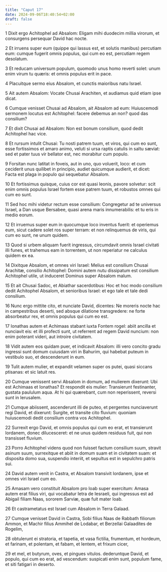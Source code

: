 ```yaml
---
title: "Caput 17"
date: 2024-09-06T18:40:54+02:00
draft: false
---
```




1 Dixit ergo Achitophel ad Absalom: Eligam mihi duodecim millia virorum, et consurgens persequar David hac nocte.

2 Et irruens super eum (quippe qui lassus est, et solutis manibus) percutiam eum: cumque fugerit omnis populus, qui cum eo est, percutiam regem desolatum.

3 Et reducam universum populum, quomodo unus homo reverti solet: unum enim virum tu quæris: et omnis populus erit in pace.

4 Placuitque sermo eius Absalom, et cunctis maioribus natu Israel.

5 Ait autem Absalom: Vocate Chusai Arachiten, et audiamus quid etiam ipse dicat.

6 Cumque venisset Chusai ad Absalom, ait Absalom ad eum: Huiuscemodi sermonem locutus est Achitophel: facere debemus an non? quod das consilium?

7 Et dixit Chusai ad Absalom: Non est bonum consilium, quod dedit Achitophel hac vice.

8 Et rursum intulit Chusai: Tu nosti patrem tuum, et viros, qui cum eo sunt, esse fortissimos et amaro animo, veluti si ursa raptis catulis in saltu sæviat: sed et pater tuus vir bellator est, nec morabitur cum populo.

9 Forsitan nunc latitat in foveis, aut in uno, quo voluerit, loco: et cum ceciderit unus quilibet in principio, audiet quicumque audierit, et dicet: Facta est plaga in populo qui sequebatur Absalom.

10 Et fortissimus quisque, cuius cor est quasi leonis, pavore solvetur: scit enim omnis populus Israel fortem esse patrem tuum, et robustos omnes qui cum eo sunt.

11 Sed hoc mihi videtur rectum esse consilium: Congregetur ad te universus Israel, a Dan usque Bersabee, quasi arena maris innumerabilis: et tu eris in medio eorum.

12 Et irruemus super eum in quocumque loco inventus fuerit: et operiemus eum, sicut cadere solet ros super terram: et non relinquemus de viris, qui cum eo sunt, ne unum quidem.

13 Quod si urbem aliquam fuerit ingressus, circumdavit omnis Israel civitati illi funes, et trahemus eam in torrentem, ut non reperiatur ne calculus quidem ex ea.

14 Dixitque Absalom, et omnes viri Israel: Melius est consilium Chusai Arachitæ, consilio Achitophel: Domini autem nutu dissipatum est consilium Achitophel utile, ut induceret Dominus super Absalom malum.

15 Et ait Chusai Sadoc, et Abiathar sacerdotibus: Hoc et hoc modo consilium dedit Achitophel Absalom, et senioribus Israel: et ego tale et tale dedi consilium.

16 Nunc ergo mittite cito, et nunciate David, dicentes: Ne moreris nocte hac in campestribus deserti, sed absque dilatione transgredere: ne forte absorbeatur rex, et omnis populus qui cum eo est.

17 Ionathas autem et Achimaas stabant iuxta Fontem rogel: abiit ancilla et nunciavit eis: et illi profecti sunt, ut referrent ad regem David nuncium: non enim poterant videri, aut introire civitatem.

18 Vidit autem eos quidam puer, et indicavit Absalom: illi vero concito gradu ingressi sunt domum cuiusdam viri in Bahurim, qui habebat puteum in vestibulo suo, et descenderunt in eum.

19 Tulit autem mulier, et expandit velamen super os putei, quasi siccans ptisanas: et sic latuit res.

20 Cumque venissent servi Absalom in domum, ad mulierem dixerunt: Ubi est Achimaas et Ionathas? Et respondit eis mulier: Transierunt festinanter, gustata paululum aqua. At hi qui quærebant, cum non reperissent, reversi sunt in Ierusalem.

21 Cumque abiissent, ascenderunt illi de puteo, et pergentes nunciaverunt regi David, et dixerunt: Surgite, et transite cito fluvium: quoniam huiuscemodi dedit consilium contra vos Achitophel.

22 Surrexit ergo David, et omnis populus qui cum eo erat, et transierunt Iordanem, donec dilucesceret: et ne unus quidem residuus fuit, qui non transisset fluvium.

23 Porro Achitophel videns quod non fuisset factum consilium suum, stravit asinum suum, surrexitque et abiit in domum suam et in civitatem suam: et disposita domo sua, suspendio interiit, et sepultus est in sepulchro patris sui.

24 David autem venit in Castra, et Absalom transivit Iordanem, ipse et omnes viri Israel cum eo.

25 Amasam vero constituit Absalom pro Ioab super exercitum: Amasa autem erat filius viri, qui vocabatur Ietra de Iesraeli, qui ingressus est ad Abigail filiam Naas, sororem Sarviæ, quæ fuit mater Ioab.

26 Et castrametatus est Israel cum Absalom in Terra Galaad.

27 Cumque venisset David in Castra, Sobi filius Naas de Rabbath filiorum Ammon, et Machir filius Ammihel de Lodabar, et Berzellai Galaadites de Rogelim,

28 obtulerunt ei stratoria, et tapetia, et vasa fictilia, frumentum, et hordeum, et farinam, et polentam, et fabam, et lentem, et frixum cicer,

29 et mel, et butyrum, oves, et pingues vitulos. dederuntque David, et populo, qui cum eo erat, ad vescendum: suspicati enim sunt, populum fame, et siti fatigari in deserto.

